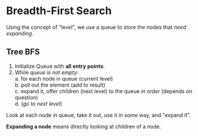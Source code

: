 # Breadth-First Search

Using the concept of "level", we use a queue to store the nodes that *need expanding*.

## Tree BFS

1. Initialize Queue with **all entry points**: <br>
2. While *queue is not empty*: <br>
     a. for each node in queue (current level) <br>
     b. poll out the element (add to result) <br>
     c. expand it, offer children (next level) to the queue *in order* (depends on question) <br>
     d. (*go to next level*) <br>

Look at each node in queue, take it out, use it in some way, and "expand it". <br>

**Expanding a node** means directly looking at children of a node. <br>

